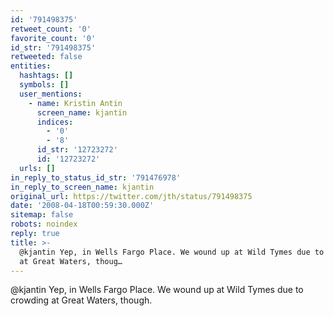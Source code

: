 ```yaml
---
id: '791498375'
retweet_count: '0'
favorite_count: '0'
id_str: '791498375'
retweeted: false
entities:
  hashtags: []
  symbols: []
  user_mentions:
    - name: Kristin Antin
      screen_name: kjantin
      indices:
        - '0'
        - '8'
      id_str: '12723272'
      id: '12723272'
  urls: []
in_reply_to_status_id_str: '791476978'
in_reply_to_screen_name: kjantin
original_url: https://twitter.com/jth/status/791498375
date: '2008-04-18T00:59:30.000Z'
sitemap: false
robots: noindex
reply: true
title: >-
  @kjantin Yep, in Wells Fargo Place. We wound up at Wild Tymes due to crowding
  at Great Waters, thoug…
---
```


@kjantin Yep, in Wells Fargo Place. We wound up at Wild Tymes due to crowding at Great Waters, though.